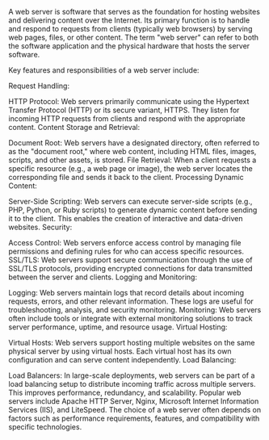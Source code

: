 A web server is software that serves as the foundation for hosting websites and delivering content over the Internet. Its primary function is to handle and respond to requests from clients (typically web browsers) by serving web pages, files, or other content. The term "web server" can refer to both the software application and the physical hardware that hosts the server software.

Key features and responsibilities of a web server include:

Request Handling:

HTTP Protocol: Web servers primarily communicate using the Hypertext Transfer Protocol (HTTP) or its secure variant, HTTPS. They listen for incoming HTTP requests from clients and respond with the appropriate content. Content Storage and Retrieval:

Document Root: Web servers have a designated directory, often referred to as the "document root," where web content, including HTML files, images, scripts, and other assets, is stored. File Retrieval: When a client requests a specific resource (e.g., a web page or image), the web server locates the corresponding file and sends it back to the client. Processing Dynamic Content:

Server-Side Scripting: Web servers can execute server-side scripts (e.g., PHP, Python, or Ruby scripts) to generate dynamic content before sending it to the client. This enables the creation of interactive and data-driven websites. Security:

Access Control: Web servers enforce access control by managing file permissions and defining rules for who can access specific resources. SSL/TLS: Web servers support secure communication through the use of SSL/TLS protocols, providing encrypted connections for data transmitted between the server and clients. Logging and Monitoring:

Logging: Web servers maintain logs that record details about incoming requests, errors, and other relevant information. These logs are useful for troubleshooting, analysis, and security monitoring. Monitoring: Web servers often include tools or integrate with external monitoring solutions to track server performance, uptime, and resource usage. Virtual Hosting:

Virtual Hosts: Web servers support hosting multiple websites on the same physical server by using virtual hosts. Each virtual host has its own configuration and can serve content independently. Load Balancing:

Load Balancers: In large-scale deployments, web servers can be part of a load balancing setup to distribute incoming traffic across multiple servers. This improves performance, redundancy, and scalability. Popular web servers include Apache HTTP Server, Nginx, Microsoft Internet Information Services (IIS), and LiteSpeed. The choice of a web server often depends on factors such as performance requirements, features, and compatibility with specific technologies.
